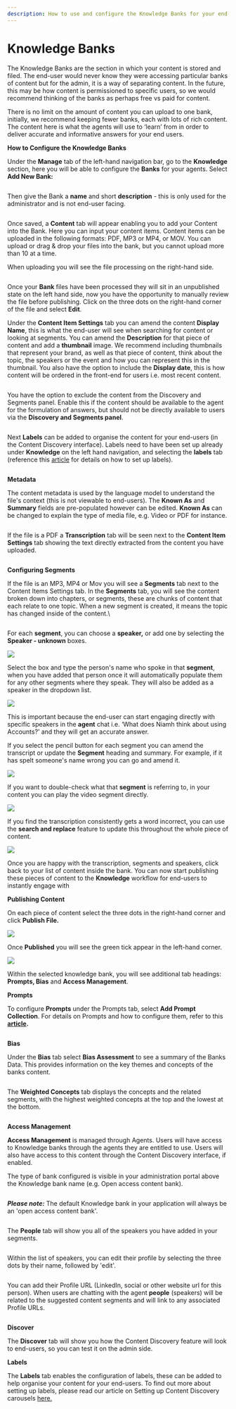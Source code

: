 ```yaml
---
description: How to use and configure the Knowledge Banks for your end-users.
---
```


# Knowledge Banks

The Knowledge Banks are the section in which your content is stored and filed. The end-user would never know they were accessing particular banks of content but for the admin, it is a way of separating content. In the future, this may be how content is permissioned to specific users, so we would recommend thinking of the banks as perhaps free vs paid for content.&#x20;

There is no limit on the amount of content you can upload to one bank, initially, we recommend keeping fewer banks, each with lots of rich content. The content here is what the agents will use to ‘learn’ from in order to deliver accurate and informative answers for your end users.

**How to Configure the Knowledge Banks**

Under the **Manage** tab of the left-hand navigation bar, go to the **Knowledge** section, here you will be able to configure the **Banks** for your agents.  Select **Add New Bank:**

<figure><img src="../../../../.gitbook/assets/summit10 2024-06-19 21-03-09.png" alt=""><figcaption></figcaption></figure>

Then give the Bank a **name** and short **description** - this is only used for the administrator and is not end-user facing.

<figure><img src="../../../../.gitbook/assets/summit10 2024-06-19 21-05-18.png" alt=""><figcaption></figcaption></figure>

Once saved, a **Content** tab will appear enabling you to add your Content into the Bank. Here you can input your content items. Content items can be uploaded in the following formats: PDF, MP3 or MP4, or MOV. You can upload or drag & drop your files into the bank, but you cannot upload more than 10 at a time.&#x20;

When uploading you will see the file processing on the right-hand side.

<figure><img src="../../../../.gitbook/assets/Summit10 2024-06-19 08-19-25.png" alt=""><figcaption></figcaption></figure>

Once your **Bank** files have been processed they will sit in an unpublished state on the left hand side, now you have the opportunity to manually review the file before publishing. Click on the three dots on the right-hand corner of the file and select **Edit**. &#x20;

Under the **Content Item Settings** tab you can amend the content **Display Name**, this is what the end-user will see when searching for content or looking at segments. You can amend the **Description** for that piece of content and add a **thumbnail** image. We recommend including thumbnails that represent your brand, as well as that piece of content, think about the topic, the speakers or the event and how you can represent this in the thumbnail. You also have the option to include the **Display date**, this is how content will be ordered in the front-end for users i.e. most recent content.

<figure><img src="../../../../.gitbook/assets/Summit10 2024-06-19 08-31-21.png" alt=""><figcaption></figcaption></figure>

You have the option to exclude the content from the Discovery and Segments panel. Enable this if the content should be available to the agent for the formulation of answers, but should not be directly available to users via the **Discovery and Segments panel**.

<figure><img src="../../../../.gitbook/assets/Summit10 2024-06-18 16-55-16.png" alt=""><figcaption></figcaption></figure>

Next **Labels** can be added to organise the content for your end-users (in the Content Discovery interface). Labels need to have been set up already under **Knowledge** on the left hand navigation, and selecting the **labels** tab (reference this [article](../content-discovery/setting-up-content-discovery-carousels.md) for details on how to set up labels).

<figure><img src="../../../../.gitbook/assets/Summit10 2024-06-18 17-09-20.png" alt=""><figcaption></figcaption></figure>

**Metadata**

The content metadata is used by the language model to understand the file's context (this is not viewable to end-users).  The **Known As** and **Summary** fields are pre-populated however can be edited. **Known As** can be changed to explain the type of media file, e.g. Video or PDF for instance.

<figure><img src="../../../../.gitbook/assets/summit10 2024-06-18 17-23-48.png" alt=""><figcaption></figcaption></figure>



If the file is a PDF a **Transcription** tab will be seen next to the **Content Item Settings** tab showing the text directly extracted from the content you have uploaded.



<figure><img src="../../../../.gitbook/assets/Summit10 2024-06-19 08-35-24.png" alt=""><figcaption></figcaption></figure>

**Configuring Segments**

If the file is an MP3, MP4 or Mov you will see a **Segments** tab next to the Content Items Settings tab. In the **Segments** tab, you will see the content broken down into chapters, or segments, these are chunks of content that each relate to one topic. When a new segment is created, it means the topic has changed inside of the content.\


<figure><img src="../../../../.gitbook/assets/Summit10 2024-06-19 08-48-13.png" alt=""><figcaption></figcaption></figure>

For each **segment**, you can choose a **speaker,** or add one by selecting the **Speaker - unknown** boxes.

![](https://lh4.googleusercontent.com/FLnKKh\_pW-oC-HCbNvL1ZBXOtIgKrWNe0gGdEDUSCBgzitBhKGO2nfKYiYT6CrTzwswdFrMVEx1sOw5CUZeDarUIRUoq48VwX\_8Ir-mZyBicEl8hB-\_rk0PM0EWk7BE1mvAaJLP9bsUZyqrcCnVmYZg)

Select the box and type the person's name who spoke in that **segment**, when you have added that person once it will automatically populate them for any other segments where they speak. They will also be added as a speaker in the dropdown list.

![](https://lh3.googleusercontent.com/p9G3A4spEbIO4kw0YWYW-SWPgyGcY60hoIMUDL27FwuzvW37HRsOZxUfUuCni22N9sEtcAFA8sJZN7ufLGdw3Xfvh7diquUBPnQvWGooD3HZM6A1vulpoVInKLJoAw3rcHdwtJu0Y-jqq3ijOZmz-3w)

This is important because the end-user can start engaging directly with specific speakers in the **agent** chat i.e. ‘What does Niamh think about using Accounts?’ and they will get an accurate answer.

If you select the pencil button for each segment you can amend the transcript or update the **Segment** heading and summary. For example, if it has spelt someone's name wrong you can go and amend it.

![](https://lh4.googleusercontent.com/7DzYIMVNC8d2fkHTI44GhX\_FKWo88JiePDU6m-2x3QYvW2YQAofqUVEBvC-Wq2kkk9sN3wqwpzXNqICVRHcUjXAlCEgFd\_RBRGaH6ARmfIBSmVw\_6MBjcV10dEfw5ukluDiydkPP6yqu3fFaPb2i6sE)

&#x20;If you want to double-check what that **segment** is referring to, in your content you can play the video segment directly.&#x20;

![](https://lh5.googleusercontent.com/zqUOIeyaOoC06Eu4jl4CrlN-EG8cNqDTxtnEtkdzGndmEeC0O\_s\_X2hZgqTMxS\_qjXkF6cgBtsz9jnaTOT9xrZXulIVBVW\_JmvofmLvrC9d3vMbwvndjwO7FeKN6gHVBMqqWjXqg-aeuyy406TOgYrk)

If you find the transcription consistently gets a word incorrect, you can use the **search and replace** feature to update this throughout the whole piece of content.

![](https://lh6.googleusercontent.com/Cyh-Pu-6AtHFOWFkK90exmoJgVU-3NV8KvNuNI9kgd212-4gxHM79mD9PPVKYd0-AoT-BHQUkIDd2-1n28b1odP5u1mgwobtNSb\_sOMtQG85M0W-jJnRVWwbI41vtheuvYu\_6Hm\_r841yq84I8qe2UI)

Once you are happy with the transcription, segments and speakers, click back to your list of content inside the bank. You can now start publishing these pieces of content to the **Knowledge** workflow for end-users to instantly engage with

**Publishing Content**

On each piece of content select the three dots in the right-hand corner and click **Publish File.**

&#x20;

![](https://lh4.googleusercontent.com/UMC3DDCqaBeHQGB65Ohfco6uHC4BUJ23f\_9dD4ossrdm7QC\_31LwKZcriBYrcoSA0RPxo7vtNovf-0OxWkC6mAJg6II\_imUFpMyocHG5xvOTQz7mdfggfKYI4sCRWnssB4-aXTq3T8ZD26DSDLx7sBc)

Once **Published** you will see the green tick appear in the left-hand corner.

![](https://lh3.googleusercontent.com/xt9w\_fgr9BnG2Bn5EGcKSQP4TLmr9OXTgAzOk9gIjDYzH77LRra0EI93nRF4D48toVMeY17HZCOjdHEYBBMkuZuhexTRdRPZIA5EVzdfKSVNEUAWijX2\_gCk1KWr2D7ObBylQODPM8W77vVW\_Xroo9o)

Within the selected knowledge bank, you will see additional tab headings: **Prompts, Bias** and **Access Management**.&#x20;

**Prompts**

To configure **Prompts** under the Prompts tab, select **Add Prompt Collection**.  For details on Prompts and how to configure them, refer to this [**article**](prompts/)**.**&#x20;



<figure><img src="../../../../.gitbook/assets/Summit10 2024-06-19 21-17-36.png" alt=""><figcaption></figcaption></figure>

**Bias**

Under the **Bias** tab select **Bias Assessment** to see a summary of the Banks Data. This provides information on the key themes and concepts of the banks content.&#x20;

<figure><img src="https://lh7-us.googleusercontent.com/slidesz/AGV_vUdWEtbl0I2LmH20yilSv1AHrVHh8j12PP4UGsukiqBeKq8hOUkSfhZtghFQ0yQr0EK7EQ1sbHhzoYyhAHyIZyUeMbnektEdWtBon3gR8mpSmBa_VKbl8IGPoVgrtPUMeJLPmJL38WyFph7KsMji-7fhbM8jiMQ=nw?key=uBViRRRQK4DABq52YRX4Uw" alt=""><figcaption></figcaption></figure>

The **Weighted Concepts** tab displays the concepts and the related segments, with the highest weighted concepts at the top and the lowest at the bottom.

<figure><img src="https://lh7-us.googleusercontent.com/slidesz/AGV_vUdSe62LzZfpSL0QiQTL2co7MY_0QQlGpIdP5DIiAxsIVIQtQRy0s9ZzoRqLeyNVohExPZ8vXJs_5m9LbgaSFrQpgwB2mADKbZJ9vtc3R9kGvsOzw7lJO09j3awEu2DA1uBnqF7UvSc6fSIBVvcqN0CZBep1whsq=nw?key=uBViRRRQK4DABq52YRX4Uw" alt=""><figcaption></figcaption></figure>

**Access Management**

**Access Management** is managed through Agents. Users will have access to Knowledge banks through the agents they are entitled to use.  Users will also have access to this content through the Content Discovery interface, if enabled.&#x20;

The type of bank configured is visible in your administration portal above the Knowledge bank name (e.g. Open access content bank).

<figure><img src="../../../../.gitbook/assets/Screenshot 2024-03-07 at 16.45.06.png" alt=""><figcaption></figcaption></figure>

_**Please note:**_ The default Knowledge bank in your application will always be an 'open access content bank'.&#x20;

<figure><img src="../../../../.gitbook/assets/Screenshot 2024-01-10 at 15.15.34.png" alt=""><figcaption></figcaption></figure>

The **People** tab will show you all of the speakers you have added in your segments.

<figure><img src="../../../../.gitbook/assets/Summit10 2024-06-19 21-26-16.png" alt=""><figcaption></figcaption></figure>



Within the list of speakers, you can edit their profile by selecting the three dots by their name, followed by 'edit'.

<figure><img src="../../../../.gitbook/assets/Summit10 2024-06-19 21-32-56.png" alt=""><figcaption></figcaption></figure>

You can add their Profile URL (LinkedIn, social or other website url for this person). When users are chatting with the agent **people** (speakers) will be related to the suggested content segments and will link to any associated Profile URLs.

<figure><img src="../../../../.gitbook/assets/Summit10 2024-06-19 21-30-47.png" alt=""><figcaption></figcaption></figure>

**Discover**

The **Discover** tab will show you how the Content Discovery feature will look to end-users, so you can test it on the admin side.&#x20;

**Labels**

The **Labels** tab enables the configuration of labels, these can be added to help organise your content for your end-users. To find out more about setting up labels, please read our article on Setting up Content Discovery carousels [here.](../content-discovery/setting-up-content-discovery-carousels.md)









